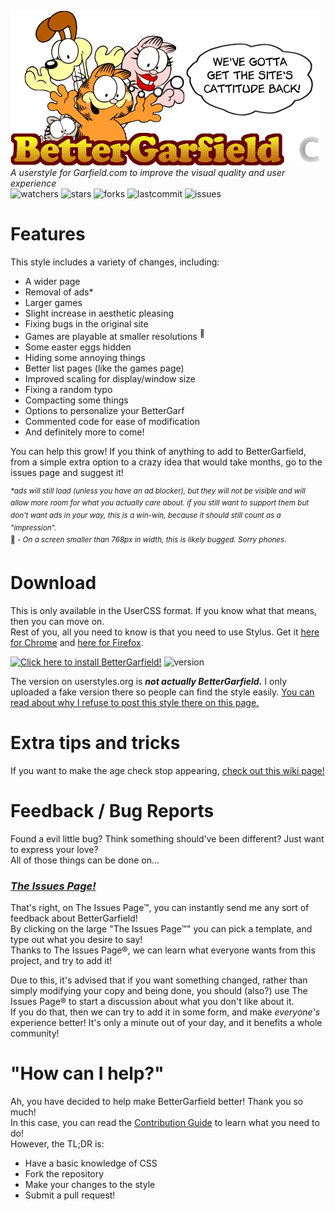 ﻿![logo goes here](BetterGarfieldLogo.png)  
_A userstyle for Garfield.com to improve the visual quality and user experience_  
![watchers](https://img.shields.io/github/watchers/CommenterOfComments/BetterGarfield.svg?style=plastic) ![stars](https://img.shields.io/github/stars/CommenterOfComments/BetterGarfield.svg?style=plastic) ![forks](https://img.shields.io/github/forks/CommenterOfComments/BetterGarfield.svg?style=plastic) ![lastcommit](https://img.shields.io/github/last-commit/CommenterOfComments/BetterGarfield.svg?style=plastic) ![issues](https://img.shields.io/github/issues/CommenterOfComments/BetterGarfield.svg?style=plastic)

# Features
This style includes a variety of changes, including:
* A wider page
* Removal of ads*
* Larger games
* Slight increase in aesthetic pleasing
* Fixing bugs in the original site 
* Games are playable at smaller resolutions <sup>📵</sup>
* Some easter eggs hidden
* Hiding some annoying things
* Better list pages (like the games page)
* Improved scaling for display/window size
* Fixing a random typo
* Compacting some things
* Options to personalize your BetterGarf
* Commented code for ease of modification
* And definitely more to come!

You can help this grow! If you think of anything to add to BetterGarfield, from a simple extra option to a crazy idea that would take months, go to the issues page and suggest it!

<sup>_\*ads will still load (unless you have an ad blocker), but they will not be visible and will allow more room for what you actually care about. if you still want to support them but don't want ads in your way, this is a win-win, because it should still count as a "impression"._</sup>  
<sup>📵 - _On a screen smaller than 768px in width, this is likely bugged. Sorry phones._</sup>

# Download
This is only available in the UserCSS format. If you know what that means, then you can move on.  
Rest of you, all you need to know is that you need to use Stylus. Get it [here for Chrome](https://chrome.google.com/webstore/detail/stylus/clngdbkpkpeebahjckkjfobafhncgmne) and [here for Firefox](https://addons.mozilla.org/en-US/firefox/addon/styl-us/).

[![Click here to install BetterGarfield!](https://img.shields.io/badge/Click%20here%20to-install%20BetterGarfield!-orange.svg?logo=data:image/png;base64,iVBORw0KGgoAAAANSUhEUgAAAA0AAAAQAQMAAAD3bWd6AAAABlBMVEUAAAAA/wA2Q0S9AAAAAXRSTlMAQObYZgAAAB9JREFUeF5j4G/Ajuo/MNg/YJA/AGKzMzAwMYDA/x8A7ZUKdZqp+8IAAAAASUVORK5CYII=)](https://raw.githubusercontent.com/CommenterOfComments/BetterGarfield/master/bettergarfield.user.css) ![version](https://img.shields.io/github/release/CommenterOfComments/BetterGarfield.svg?style=flat)

The version on userstyles.org is _**not actually BetterGarfield.**_ I only uploaded a fake version there so people can find the style easily. [You can read about why I refuse to post this style there on this page.](https://github.com/CommenterOfComments/CommenterUserstyles/wiki/why-don't-you-like-userstyes.org%3F%3F%3F%3F%3F%3F%3F%3F%3F%3F%3F%3F%3F)

# Extra tips and tricks
If you want to make the age check stop appearing, [check out this wiki page!](https://github.com/CommenterOfComments/BetterGarfield/wiki/Prevent-the-age-check-from-appearing)  

# Feedback / Bug Reports
Found a evil little bug? Think something should've been different? Just want to express your love?  
All of those things can be done on...  
### _**[The Issues Page!](https://github.com/CommenterOfComments/BetterGarfield/issues/new/choose)**_

That's right, on The Issues Page™, you can instantly send me any sort of feedback about BetterGarfield!  
By clicking on the large "The Issues Page™" you can pick a template, and type out what you desire to say!  
Thanks to The Issues Page®, we can learn what everyone wants from this project, and try to add it!

Due to this, it's advised that if you want something changed, rather than simply modifying your copy and being done, you should (also?) use The Issues Page® to start a discussion about what you don't like about it.  
If you do that, then we can try to add it in some form, and make _everyone's_ experience better! It's only a minute out of your day, and it benefits a whole community!

# "How can I help?"
Ah, you have decided to help make BetterGarfield better! Thank you so much!  
In this case, you can read the [Contribution Guide](CONTRIBUTING.md) to learn what you need to do!  
However, the TL;DR is:
* Have a basic knowledge of CSS
* Fork the repository
* Make your changes to the style
* Submit a pull request!
